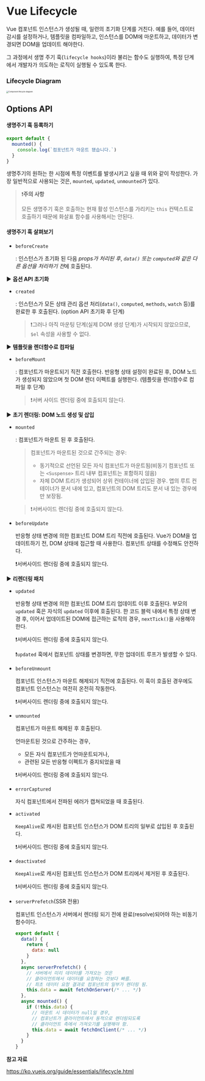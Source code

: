 # Vue Lifecycle

Vue 컴포넌트 인스턴스가 생성될 때, 일련의 초기화 단계를 거친다. 예를 들어, 데이터 감시를 설정하거나, 템플릿을 컴파일하고, 인스턴스를 DOM에 마운트하고, 데이터가 변경되면 DOM을 업데이트 해야한다.

그 과정에서 생명 주기 훅(`lifecycle hooks`)이라 불리는 함수도 실행하여, 특정 단계에서 개발자가 의도하는 로직이 실행될 수 있도록 한다.



### Lifecycle Diagram

<img src="https://ko.vuejs.org/assets/lifecycle.d3fe54ca.png" alt="Component lifecycle diagram" style="zoom: 33%;" />



## Options API

#### 생명주기 훅 등록하기

```javascript
export default {
  mounted() {
    console.log(`컴포넌트가 마운트 됐습니다.`)
  }
}
```

생명주기의 원하는 한 시점에 특정 이벤트를 발생시키고 싶을 때 위와 같이 작성한다. 가장 일반적으로 사용되는 것은, `mounted`, `updated`, `unmounted`가 있다. 

> ❗**주의 사항**
>
> 모든 생명주기 훅은 호출하는 현재 활성 인스턴스를 가리키는 `this` 컨텍스트로 호출하기 때문에 화살표 함수를 사용해서는 안된다.

#### 생명주기 훅 살펴보기

- `beforeCreate`

  : 인스턴스가 초기화 된 다음 *props가 처리된 후*, *`data()` 또는 `computed`와 같은 다른 옵션을 처리하기 전*에 호출된다.

▶️ **옵션 API 초기화**

- `created`

  : 인스턴스가 모든 상태 관리 옵션 처리(`data()`, `computed`, `methods`, `watch` 등)를 완료한 후 호출된다. (option API 초기화 후 단계)

  > ❗그러나 아직 마운팅 단계(실제 DOM 생성 단계)가 시작되지 않았으므로, `$el` 속성을 사용할 수 없다.

▶️ **템플릿을 렌더함수로 컴파일**

- `beforeMount`

  : 컴포넌트가 마운트되기 직전 호출한다. 반응형 상태 설정이 완료된 후, DOM 노드가 생성되지 않았으며 첫 DOM 렌더 이펙트를 실행한다. (템플릿을 렌더함수로 컴파일 후 단계)

  > ❗서버 사이드 렌더링 중에 호출되지 않는다.

▶️ **초기 렌더링: DOM 노드 생성 및 삽입**

- `mounted`

  : 컴포넌트가 마운트 된 후 호출된다.

  > 컴포넌트가 마운트된 것으로 간주되는 경우:
  >
  > - 동기적으로 선언된 모든 자식 컴포넌트가 마운트됨(비동기 컴포넌트 또는 `<Suspense>` 트리 내부 컴포넌트는 포함하지 않음)
  > - 자체 DOM 트리가 생성되어 상위 컨테이너에 삽입된 경우. 앱의 루트 컨테이너가 문서 내에 있고, 컴포넌트의 DOM 트리도 문서 내 있는 경우에만 보장됨.

  > ❗서버사이드 렌더링 중에 호출되지 않는다.

- `beforeUpdate`

  반응형 상태 변경에 의한 컴포넌트 DOM 트리 직전에 호출된다. Vue가 DOM을 업데이트하기 전, DOM 상태에 접근할 때 사용한다. 컴포넌트 상태를 수정해도 안전하다.

  ❗서버사이드 렌더링 중에 호출되지 않는다.

▶️ **리렌더링 패치**

- `updated`

  반응형 상태 변경에 의한 컴포넌트 DOM 트리 업데이트 이후 호출된다. 부모의 `updated` 훅은 자식의 `updated` 이후에 호출된다. 한 코드 블럭 내에서 특정 상태 변경 후, 이어서 업데이트된 DOM에 접근하는 로직의 경우, `nextTick()`을 사용해야 한다.

  ❗서버사이드 렌더링 중에 호출되지 않는다.

  ❗`updated` 훅에서 컴포넌트 상태를 변경하면, 무한 업데이트 루프가 발생할 수 있다.

- `beforeUnmount`

  컴포넌트 인스턴스가 마운트 해제되기 직전에 호출된다. 이 훅이 호출된 경우에도 컴포넌트 인스턴스는 여전히 온전히 작동한다.

  ❗서버사이드 렌더링 중에 호출되지 않는다.

- `unmounted`

  컴포넌트가 마운트 해제된 후 호출된다.

  언마운트된 것으로 간주하는 경우,

  - 모든 자식 컴포넌트가 언마운트되거나,
  - 관련된 모든 반응형 이펙트가 중지되었을 때 

  ❗서버사이드 렌더링 중에 호출되지 않는다.

- `errorCaptured`

  자식 컴포넌트에서 전파된 에러가 캡쳐되었을 때 호출된다.

- `activated`

  `KeepAlive`로 캐시된 컴포넌트 인스턴스가 DOM 트리의 일부로 삽입된 후 호출된다.

  ❗서버사이드 렌더링 중에 호출되지 않는다.

- `deactivated`

  `KeepAlive`로 캐시된 컴포넌트 인스턴스가 DOM 트리에서 제거된 후 호출된다.

  ❗서버사이드 렌더링 중에 호출되지 않는다.

- `serverPrefetch`(SSR 전용)

  컴포넌트 인스턴스가 서버에서 렌더링 되기 전에 완료(resolve)되어야 하는 비동기 함수이다.

  ```javascript
  export default {
    data() {
      return {
        data: null
      }
    },
    async serverPrefetch() {
      // 서버에서 미리 데이터를 가져오는 것은
      // 클라이언트에서 데이터를 요청하는 것보다 빠름.
      // 최초 데이터 요청 결과로 컴포넌트의 일부가 렌더링 됨.
      this.data = await fetchOnServer(/* ... */)
    },
    async mounted() {
      if (!this.data) {
        // 마운트 시 데이터가 null일 경우,
        // 컴포넌트가 클라이언트에서 동적으로 렌더링되도록
        // 클라이언트 측에서 가져오기를 실행해야 함.
        this.data = await fetchOnClient(/* ... */)
      }
    }
  }
  ```

  





**참고 자료**

https://ko.vuejs.org/guide/essentials/lifecycle.html